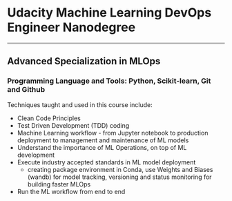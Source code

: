 # Udacity Machine Learning DevOps Engineer Nanodegree

---

## Advanced Specialization in MLOps

### Programming Language and Tools: Python, Scikit-learn, Git and Github

Techniques taught and used in this course include:

  * Clean Code Principles
  * Test Driven Development (TDD) coding
  * Machine Learning workflow - from Jupyter notebook to production deployment to management and maintenance of ML models
  * Understand the importance of ML Operations, on top of ML development
  * Execute industry accepted standards in ML model deployment 
    - creating package environment in Conda, use Weights and Biases (wandb) for model tracking, versioning and status monitoring for building faster MLOps
  * Run the ML workflow from end to end
